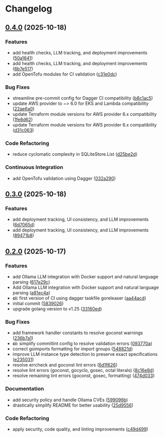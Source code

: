 # Changelog

## [0.4.0](https://github.com/Smana/scia/compare/v0.3.0...v0.4.0) (2025-10-18)


### Features

* add health checks, LLM tracking, and deployment improvements ([50a1841](https://github.com/Smana/scia/commit/50a1841498201d6de9156f3efff479fe271ee039))
* add health checks, LLM tracking, and deployment improvements ([6b7e517](https://github.com/Smana/scia/commit/6b7e5176c7f027901a92075c6a95313a185b516b))
* add OpenTofu modules for CI validation ([c31e0dc](https://github.com/Smana/scia/commit/c31e0dc1e7fbd7b50af7b354b110a2863f7ae382))


### Bug Fixes

* streamline pre-commit config for Dagger CI compatibility ([b8c1ac5](https://github.com/Smana/scia/commit/b8c1ac5f615626f65333235d5e3d9df42a632062))
* update AWS provider to ~&gt; 6.0 for EKS and Lambda compatibility ([22ae6a0](https://github.com/Smana/scia/commit/22ae6a008c15fbe3714cc94491ce25817f14dd12))
* update Terraform module versions for AWS provider 6.x compatibility ([1fe8d62](https://github.com/Smana/scia/commit/1fe8d62e38ae995275b53a6d2bf85cc9922f2e3a))
* update Terraform module versions for AWS provider 6.x compatibility ([d31c063](https://github.com/Smana/scia/commit/d31c0639f92b79dd67a7bfd31f51636ecb830153))


### Code Refactoring

* reduce cyclomatic complexity in SQLiteStore.List ([d25be2d](https://github.com/Smana/scia/commit/d25be2d76b3cb86ef1bcabb0aaa9068fe77862e7))


### Continuous Integration

* add OpenTofu validation using Dagger ([032a290](https://github.com/Smana/scia/commit/032a2909ca12b862c125fa227833ad7a54b71c72))

## [0.3.0](https://github.com/Smana/scia/compare/v0.2.0...v0.3.0) (2025-10-18)


### Features

* add deployment tracking, UI consistency, and LLM improvements ([6d7065d](https://github.com/Smana/scia/commit/6d7065d8192a85a2dff478cabc4f1a6b570ee279))
* add deployment tracking, UI consistency, and LLM improvements ([89471b8](https://github.com/Smana/scia/commit/89471b8ae75c83aad8563eb4651319d3902dd863))

## [0.2.0](https://github.com/Smana/scia/compare/v0.1.0...v0.2.0) (2025-10-17)


### Features

* add Ollama LLM integration with Docker support and natural language parsing ([617e29c](https://github.com/Smana/scia/commit/617e29ce951345417bd56ff47ee809bac9ab6e4c))
* Add Ollama LLM integration with Docker support and natural language parsing ([a81ec4a](https://github.com/Smana/scia/commit/a81ec4a0e53d6f21e8a9cacfebbbd05e4cbeaa27))
* **ci:** first version of CI using dagger taskfile goreleaser ([aa44acd](https://github.com/Smana/scia/commit/aa44acd954f9f56c9c2f3bfb62c754f857e81703))
* initial commit ([5839026](https://github.com/Smana/scia/commit/583902656162630a774468398e7e45b0711be2a9))
* upgrade golang version to v1.25 ([33160ed](https://github.com/Smana/scia/commit/33160ed7f80791552a67abb9506a726263e77ff4))


### Bug Fixes

* add framework handler constants to resolve goconst warnings ([236b7a1](https://github.com/Smana/scia/commit/236b7a1db57881d4da82f0402c26b22bb942674a))
* **ci:** simplify commitlint config to resolve validation errors ([093770a](https://github.com/Smana/scia/commit/093770a6c570e7cecac65cff6f59715ff66d3deb))
* correct goimports formatting for import groups ([548821d](https://github.com/Smana/scia/commit/548821d4feb8427663933216b41a1c83368cd600))
* improve LLM instance type detection to preserve exact specifications ([e235031](https://github.com/Smana/scia/commit/e23503175ca678737a884fbae7b752d879437793))
* resolve errcheck and goconst lint errors ([6d1f626](https://github.com/Smana/scia/commit/6d1f62619bc51a8c61db5df8d897d2c2ca4fbeb7))
* resolve lint errors (goconst, gocyclo, gosec, octal literals) ([8c16e8d](https://github.com/Smana/scia/commit/8c16e8dd3e1584aa2904262ea4b9acffe2d8afd9))
* resolve remaining lint errors (goconst, gosec, formatting) ([474d033](https://github.com/Smana/scia/commit/474d0336af0e6c43ea11704d882f92f1c4e5e0d3))


### Documentation

* add security policy and handle Ollama CVEs ([599096b](https://github.com/Smana/scia/commit/599096b194abb29494d527b64776bbae8d6eead9))
* drastically simplify README for better usability ([25d9556](https://github.com/Smana/scia/commit/25d9556dce86572ce6afe9beaea85ee213d7fd64))


### Code Refactoring

* apply security, code quality, and linting improvements ([c49d499](https://github.com/Smana/scia/commit/c49d499da91550834821960e8cd8145e6872109a))
